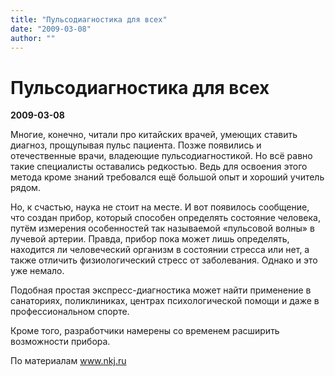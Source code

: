 ```yaml
---
title: "Пульсодиагностика для всех"
date: "2009-03-08"
author: ""
---
```


# Пульсодиагностика для всех

**2009-03-08** 

Многие, конечно, читали про китайских врачей, умеющих ставить диагноз, прощупывая пульс пациента. Позже появились и отечественные врачи, владеющие пульсодиагностикой. Но всё равно такие специалисты оставались редкостью. Ведь для освоения этого метода кроме знаний требовался ещё большой опыт и хороший учитель рядом.

Но, к счастью, наука не стоит на месте. И вот появилось сообщение, что создан прибор, который способен определять состояние человека, путём измерения особенностей так называемой «пульсовой волны» в лучевой артерии. Правда, прибор пока может лишь определять, находится ли человеческий организм в состоянии стресса или нет, а также отличить физиологический стресс от заболевания. Однако и это уже немало.

Подобная простая экспресс-диагностика может найти применение в санаториях, поликлиниках, центрах психологической помощи и даже в профессиональном спорте.

Кроме того, разработчики намерены со временем расширить возможности прибора.

По материалам www.nkj.ru